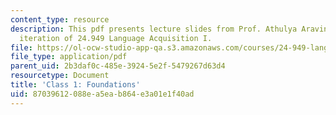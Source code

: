 ```yaml
---
content_type: resource
description: This pdf presents lecture slides from Prof. Athulya Aravind's fall 2020
  iteration of 24.949 Language Acquisition I.
file: https://ol-ocw-studio-app-qa.s3.amazonaws.com/courses/24-949-language-acquisition-i-fall-2020/87039612088ea5eab864e3a01e1f40ad_MIT24_949f20_lec1.pdf
file_type: application/pdf
parent_uid: 2b3daf0c-485e-3924-5e2f-5479267d63d4
resourcetype: Document
title: 'Class 1: Foundations'
uid: 87039612-088e-a5ea-b864-e3a01e1f40ad
---
```

